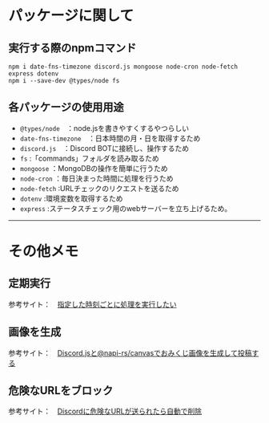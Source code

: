# パッケージに関して
## 実行する際のnpmコマンド
```
npm i date-fns-timezone discord.js mongoose node-cron node-fetch express dotenv
npm i --save-dev @types/node fs
```
## 各パッケージの使用用途
- `@types/node`　：node.jsを書きやすくするやつらしい
- `date-fns-timezone`　：日本時間の月・日を取得するため
- `discord.js`　：Discord BOTに接続し、操作するため
- `fs` :「commands」フォルダを読み取るため
- `mongoose` ：MongoDBの操作を簡単に行うため
- `node-cron` ：毎日決まった時間に処理を行うため
- `node-fetch` :URLチェックのリクエストを送るため
- `dotenv` :環境変数を取得するため
- `express` :ステータスチェック用のwebサーバーを立ち上げるため。

---
# その他メモ
## 定期実行
参考サイト：　[指定した時刻ごとに処理を実行したい](https://scrapbox.io/discordjs-japan/%E6%8C%87%E5%AE%9A%E3%81%97%E3%81%9F%E6%99%82%E5%88%BB%E3%81%94%E3%81%A8%E3%81%AB%E5%87%A6%E7%90%86%E3%82%92%E5%AE%9F%E8%A1%8C%E3%81%97%E3%81%9F%E3%81%84)

## 画像を生成
参考サイト：　[Discord.jsと@napi-rs/canvasでおみくじ画像を生成して投稿する](https://qiita.com/Fuses-Garage/items/d5c1e1d1d0366474c318)

## 危険なURLをブロック
参考サイト：　[Discordに危険なURLが送られたら自動で削除](https://qiita.com/narikakun/items/794d9cf57bf6dd2eba46)
